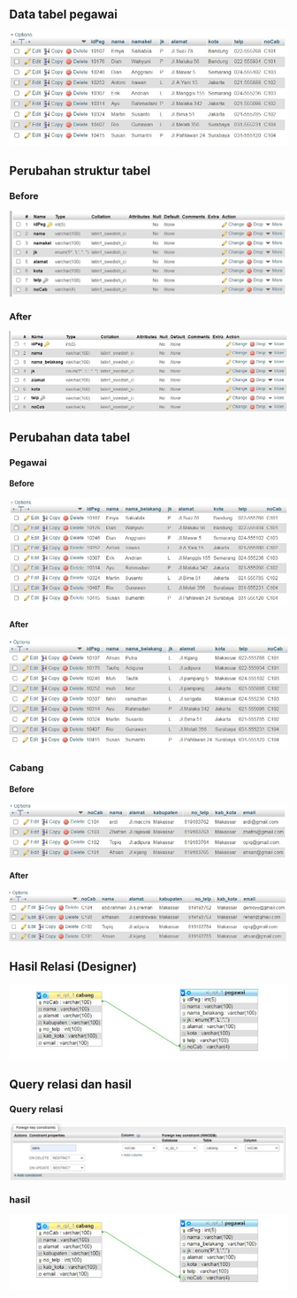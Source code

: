 ## Data tabel pegawai
![](Assets/h1.jpg)

## Perubahan struktur tabel
### Before
![](Assets/h2.jpg)
### After
![](Assets/h3.jpg)

## Perubahan data tabel
### Pegawai
#### Before
![](Assets/h4.jpg)
#### After 
![](Assets/h5.jpg)

### Cabang
#### Before
![](Assets/h6.jpg)
#### After
![](Assets/h7.jpg)

## Hasil Relasi (Designer)
![](Assets/h8.jpg)

## Query relasi dan hasil
### Query relasi
![](Assets/queryr.jpg)
### hasil
![](Assets/h8.jpg)
